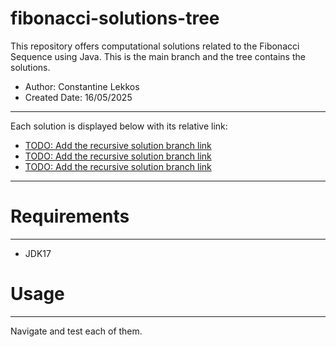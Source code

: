 # fibonacci-solutions-tree
This repository offers computational solutions related to the Fibonacci Sequence using Java.
This is the main branch and the tree contains the solutions.

- Author: Constantine Lekkos
- Created Date: 16/05/2025

---

Each solution is displayed below with its relative link:

- [TODO: Add the recursive solution branch link](https://fakeurl.com)
- [TODO: Add the recursive solution branch link](https://fakeurl.com)
- [TODO: Add the recursive solution branch link](https://fakeurl.com)

---

# **Requirements**

---

- JDK17

# **Usage**

---

Navigate and test each of them.

